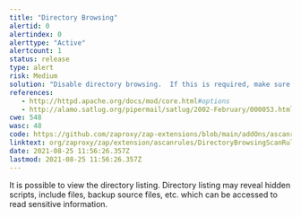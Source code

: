 ```yaml
---
title: "Directory Browsing"
alertid: 0
alertindex: 0
alerttype: "Active"
alertcount: 1
status: release
type: alert
risk: Medium
solution: "Disable directory browsing.  If this is required, make sure the listed files does not induce risks."
references:
   - http://httpd.apache.org/docs/mod/core.html#options
   - http://alamo.satlug.org/pipermail/satlug/2002-February/000053.html
cwe: 548
wasc: 48
code: https://github.com/zaproxy/zap-extensions/blob/main/addOns/ascanrules/src/main/java/org/zaproxy/zap/extension/ascanrules/DirectoryBrowsingScanRule.java
linktext: org/zaproxy/zap/extension/ascanrules/DirectoryBrowsingScanRule.java
date: 2021-08-25 11:56:26.357Z
lastmod: 2021-08-25 11:56:26.357Z
---
```

It is possible to view the directory listing.  Directory listing may reveal hidden scripts, include files, backup source files, etc. which can be accessed to read sensitive information.
